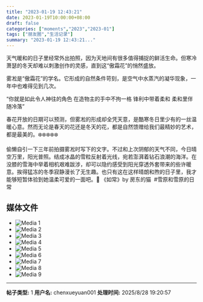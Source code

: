 ```yaml
---
title: "2023-01-19 12:43:21"
date: 2023-01-19T10:00:00+08:00
draft: false
categories: ["moments","2023","2023-01"]
tags: ["朋友圈","生活记录"]
summary: "2023-01-19 12:43:21..."
---
```


天气暖和的日子里经常外出拍照，因为天地间有很多值得捕捉的鲜活生命。但寒冷萧瑟的冬天却难以刺激创作的灵感，直到这“傲霜花”的悄然盛放。

雾凇是“傲霜花”的学名。它形成的自然条件苛刻，是空气中水蒸汽的凝华现象，一年中也难得见到几次。

“你就是如此令人神往的角色
在造物主的手中不拘一格
锋利中带着柔和
柔和里伴随冷落”

春花开放的日期可以预测，但雾凇的形成却全凭天意，是酷寒冬日里少有的一丝温暖心意。然而无论是春天的花还是冬天的花，都是自然馈赠给我们最精妙的艺术，都是最美的。
​
❄️❄️❄️❄️❄️

​偷懒自引一下三年前拍摄雾凇时写下的文字。不过和上次阴郁的天气不同，今日晴空万里，阳光普照。结成冰晶的雪粒反射着光线，宛若澎湃着钻石浪潮的海洋。在没膝的雪海中举着相机艰难跋涉，却可以隐约感受到阳光穿透外套带来的些许暖意。挨得猛冻的冬季寂静漫长了无生趣。也只有这在这样晴朗和煦的日子里，我才能够短暂体验到她温柔可爱的一面吧。
​
​🎵 《如常》by 房东的猫
​
​#雪原和雪原的日常

## 媒体文件

- ![Media 1](/Moments/photos/2023-01-19/202301191243210.jpg)
- ![Media 2](/Moments/photos/2023-01-19/202301191243211.jpg)
- ![Media 3](/Moments/photos/2023-01-19/202301191243212.jpg)
- ![Media 4](/Moments/photos/2023-01-19/202301191243213.jpg)
- ![Media 5](/Moments/photos/2023-01-19/202301191243214.jpg)
- ![Media 6](/Moments/photos/2023-01-19/202301191243215.jpg)
- ![Media 7](/Moments/photos/2023-01-19/202301191243216.jpg)
- ![Media 8](/Moments/photos/2023-01-19/202301191243217.jpg)
- ![Media 9](/Moments/photos/2023-01-19/202301191243218.jpg)

---

**帖子类型:** 1
**用户名:** chenxueyuan001
**处理时间:** 2025/8/28 19:20:57
